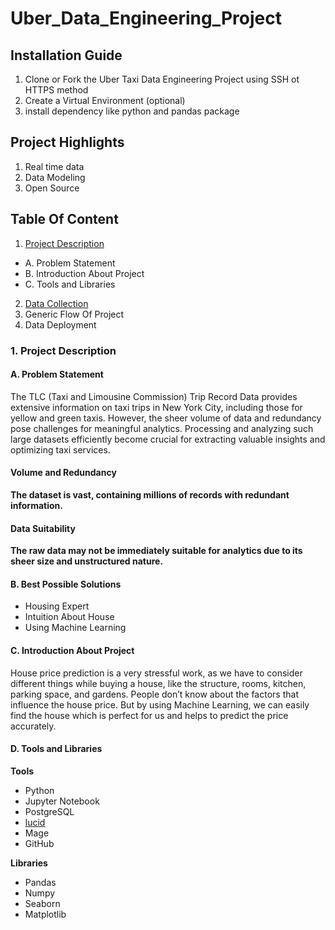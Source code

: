 # Uber_Data_Engineering_Project

## Installation Guide
1. Clone or Fork the Uber Taxi Data Engineering Project using SSH ot HTTPS method
2. Create a Virtual Environment (optional)
3. install dependency like python and pandas package
## Project Highlights
1. Real time data
2. Data Modeling
3. Open Source

## Table Of Content
1. [Project Description](#1-project-description)<br>
 - A. Problem Statement<br>
 - B. Introduction About Project<br>
 - C. Tools and Libraries
2. [Data Collection](https://www.kaggle.com/ruiqurm/lianjia)
3. Generic Flow Of Project
4. Data Deployment


### 1. Project Description
#### A. Problem Statement
The TLC (Taxi and Limousine Commission) Trip Record Data provides extensive information on taxi trips in New York City, including those for yellow and green taxis. However, the sheer volume of data and redundancy pose challenges for meaningful analytics. Processing and analyzing such large datasets efficiently become crucial for extracting valuable insights and optimizing taxi services.

#### Volume and Redundancy

**The dataset is vast, containing millions of records with redundant information.**

#### Data Suitability

**The raw data may not be immediately suitable for analytics due to its sheer size and unstructured nature.**




#### B. Best Possible Solutions
- Housing Expert
- Intuition About House
- Using Machine Learning

#### C. Introduction About Project
House price prediction is a very stressful work, as we have to consider different things while buying a house, like the structure, rooms, kitchen, parking space, and gardens. People don’t know about the factors that influence the house price. But by using Machine Learning, we can easily find the house which is perfect for us and helps to predict the price accurately.

#### D. Tools and Libraries
**Tools**<br>
- Python
- Jupyter Notebook
- PostgreSQL
- [lucid](https://lucid.app/users/login#/login)
- Mage
- GitHub

**Libraries**<br>
- Pandas
- Numpy
- Seaborn
- Matplotlib
